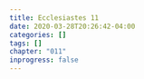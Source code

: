 ```yaml
---
title: Ecclesiastes 11
date: 2020-03-28T20:26:42-04:00
categories: []
tags: []
chapter: "011"
inprogress: false
---
```


